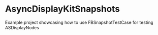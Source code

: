 # AsyncDisplayKitSnapshots

Example project showcasing how to use FBSnapshotTestCase for testing ASDisplayNodes
